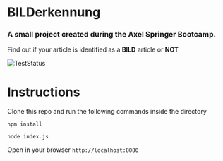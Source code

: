 # BILDerkennung
### A small project created during the Axel Springer Bootcamp.
Find out if your article is identified as a **BILD** article or **NOT**

![TestStatus](https://travis-ci.org/IgnasKavaliauskas/BILDerkennung.svg?branch=master)

# Instructions
Clone this repo and run the following commands inside the directory

`npm install`

`node index.js`

Open in your browser `http://localhost:8080`
